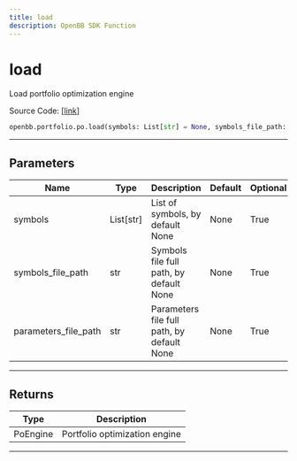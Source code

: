 ```yaml
---
title: load
description: OpenBB SDK Function
---
```


# load

Load portfolio optimization engine

Source Code: [[link](https://github.com/OpenBB-finance/OpenBBTerminal/tree/main/openbb_terminal/portfolio/portfolio_optimization/po_model.py#L59)]

```python
openbb.portfolio.po.load(symbols: List[str] = None, symbols_file_path: str = None, parameters_file_path: str = None)
```

---

## Parameters

| Name | Type | Description | Default | Optional |
| ---- | ---- | ----------- | ------- | -------- |
| symbols | List[str] | List of symbols, by default None | None | True |
| symbols_file_path | str | Symbols file full path, by default None | None | True |
| parameters_file_path | str | Parameters file full path, by default None | None | True |


---

## Returns

| Type | Description |
| ---- | ----------- |
| PoEngine | Portfolio optimization engine |
---

